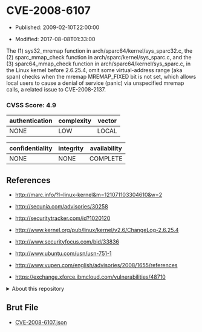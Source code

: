 # CVE-2008-6107

- Published: 2009-02-10T22:00:00

- Modified: 2017-08-08T01:33:00

The (1) sys32_mremap function in arch/sparc64/kernel/sys_sparc32.c, the (2) sparc_mmap_check function in arch/sparc/kernel/sys_sparc.c, and the (3) sparc64_mmap_check function in arch/sparc64/kernel/sys_sparc.c, in the Linux kernel before 2.6.25.4, omit some virtual-address range (aka span) checks when the mremap MREMAP_FIXED bit is not set, which allows local users to cause a denial of service (panic) via unspecified mremap calls, a related issue to CVE-2008-2137.

### CVSS Score: **4.9**

| authentication | complexity | vector |
| --- | --- | --- |
| NONE | LOW | LOCAL |

| confidentiality | integrity | availability |
| --- | --- | --- |
| NONE | NONE | COMPLETE |

## References

* http://marc.info/?l=linux-kernel&m=121071103304610&w=2

* http://secunia.com/advisories/30258

* http://securitytracker.com/id?1020120

* http://www.kernel.org/pub/linux/kernel/v2.6/ChangeLog-2.6.25.4

* http://www.securityfocus.com/bid/33836

* http://www.ubuntu.com/usn/usn-751-1

* http://www.vupen.com/english/advisories/2008/1655/references

* https://exchange.xforce.ibmcloud.com/vulnerabilities/48710

<details>
<summary>About this repository</summary> 

  This repository is part of the project [Live Hack CVE](https://github.com/Live-Hack-CVE). Main website can be found [www.live-hack.org](https://www.live-hack.org) 
  
  Made by [Sn0wAlice](https://github.com/Sn0wAlice) for the people that care about security and need to have a feed of the latest CVEs. Hope you enjoy it, don't forget to star the repo and follow me on [Twitter](https://twitter.com/Sn0wAlice) and [Github](https://github.com/Sn0wAlice). And that is my [personnal website](https://www.alice-snow.me/)

  - [Home Page](https://github.com/Live-Hack-CVE)
  - [Framework](https://github.com/Live-Hack-CVE/cve-framework)
  - [CVE database](https://github.com/Live-Hack-CVE/full_database)
  - [Changelog](https://github.com/Live-Hack-CVE/Changelog)
</details>

## Brut File

* [CVE-2008-6107.json](https://raw.githubusercontent.com/Live-Hack-CVE/full_database/main/cves/2008/CVE-2008-6107.json)


